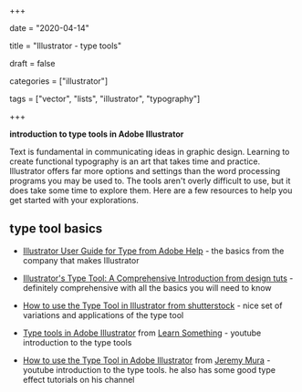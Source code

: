 +++



date = "2020-04-14"

title = "Illustrator - type tools"

draft = false

categories = ["illustrator"]

tags = ["vector", "lists", "illustrator", "typography"]



+++



**introduction to type tools in Adobe Illustrator**



<!--more-->



Text is fundamental in communicating ideas in graphic design. Learning to create functional typography is an art that takes time and practice. Illustrator offers far more options and settings than the word processing programs you may be used to. The tools aren't overly difficult to use, but it does take some time to explore them. Here are a few resources to help you get started with your explorations. 



## type tool basics



- [Illustrator User Guide for Type from Adobe Help](https://helpx.adobe.com/illustrator/user-guide.html?topic=/illustrator/morehelp/type.ug.js) - the basics from the company that makes Illustrator

- [Illustrator's Type Tool: A Comprehensive Introduction from design tuts](https://design.tutsplus.com/tutorials/illustrators-type-tool-a-comprehensive-introduction--vector-521) - definitely comprehensive with all the basics you will need to know

- [How to use the Type Tool in Illustrator from shutterstock](https://www.shutterstock.com/blog/type-tool-illustrator-edit-text) - nice set of variations and applications of the type tool

- [Type tools in Adobe Illustrator](https://youtu.be/X-Iu6bWk_oY) from [Learn Something](https://www.youtube.com/channel/UC5EqWAS2TOAwCF9xhcM9B_A) - youtube introduction to the type tools

- [How to use the Type Tool in Adobe Illustrator](https://youtu.be/UNPcUUn_ew8) from [Jeremy Mura](https://www.youtube.com/channel/UCsKxAGJpOi-tsJK18MQ9Fbg) - youtube introduction to the type tools. he also has some good type effect tutorials on his channel

